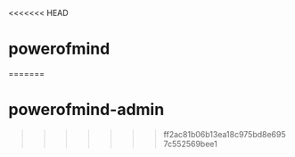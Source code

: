 <<<<<<< HEAD
# powerofmind
=======
# powerofmind-admin
>>>>>>> ff2ac81b06b13ea18c975bd8e6957c552569bee1
